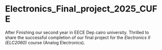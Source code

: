 # Electronics_Final_project_2025_CUFE
After Finishing our second year in EECE Dep cairo university. Thrilled to share the successful completion of our final project for the *Electronics II (ELC2060)* course (Analog Electronics).
